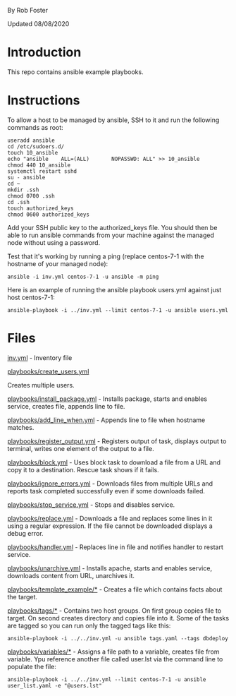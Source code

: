 By Rob Foster

Updated 08/08/2020

# Introduction
This repo contains ansible example playbooks.

# Instructions
To allow a host to be managed by ansible, SSH to it and run the following commands as root:
```
useradd ansible
cd /etc/sudoers.d/
touch 10_ansible
echo "ansible    ALL=(ALL)       NOPASSWD: ALL" >> 10_ansible
chmod 440 10_ansible
systemctl restart sshd
su - ansible
cd ~
mkdir .ssh
chmod 0700 .ssh
cd .ssh
touch authorized_keys
chmod 0600 authorized_keys
```
Add your SSH public key to the authorized_keys file. You should then be able to run ansible commands from your machine against the managed node without using a password. 

Test that it's working by running a ping (replace centos-7-1 with the hostname of your managed node):
```
ansible -i inv.yml centos-7-1 -u ansible -m ping 
```
Here is an example of running the ansible playbook users.yml against just host centos-7-1:
```
ansible-playbook -i ../inv.yml --limit centos-7-1 -u ansible users.yml
```

# Files
[inv.yml](inv.yml) - Inventory file

[playbooks/create_users.yml](playbooks/create_users.yml)

Creates multiple users. 

[playbooks/install_package.yml](playbooks/install_package.yml) - Installs package, starts and enables service, creates file, appends line to file.

[playbooks/add_line_when.yml](playbooks/add_line_when.yml) - Appends line to file when hostname matches.

[playbooks/register_output.yml](playbooks/register_output.yml) - Registers output of task, displays output to terminal, writes one element of the output to a file.

[playbooks/block.yml](playbooks/block.yml) - Uses block task to download a file from a URL and copy it to a destination. Rescue task shows if it fails.

[playbooks/ignore_errors.yml](playbooks/ignore_errors.yml) - Downloads files from multiple URLs and reports task completed successfully even if some downloads failed. 

[playbooks/stop_service.yml](playbooks/stop_service.yml) - Stops and disables service.

[playbooks/replace.yml](playbooks/replace.yml) - Downloads a file and replaces some lines in it using a regular expression. If the file cannot be downloaded displays a debug error. 

[playbooks/handler.yml](playbooks/handler.yml) - Replaces line in file and notifies handler to restart service.

[playbooks/unarchive.yml](playbooks/unarchive.yml) - Installs apache, starts and enables service, downloads content from URL, unarchives it.

[playbooks/template_example/*](playbooks/template_example) - Creates a file which contains facts about the target.

[playbooks/tags/*](playbooks/tags) - Contains two host groups. On first group copies file to target. On second creates directory and copies file into it. Some of the tasks are tagged so you can run only the tagged tags like this:
```
ansible-playbook -i ../../inv.yml -u ansible tags.yaml --tags dbdeploy
```

[playbooks/variables/*](playbooks/variables) - Assigns a file path to a variable, creates file from variable. Ypu reference another file called user.lst via the command line to populate the file:
```
ansible-playbook -i ../../inv.yml --limit centos-7-1 -u ansible user_list.yaml -e "@users.lst"
```